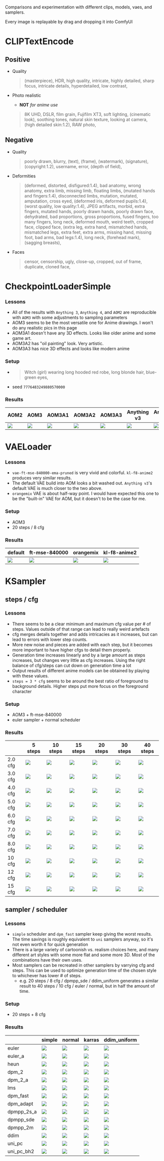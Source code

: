 Comparisons and experimentation with different clips, models, vaes, and samplers.

Every image is replayable by drag and dropping it into ComfyUI

# CLIPTextEncode

## Positive

- Quality

  > (masterpiece), HDR, high quality, intricate, highly detailed, sharp focus, intricate details, hyperdetailed, low contrast,

- Photo realistic

  - **NOT** _for anime use_

  > 8K UHD, DSLR, film grain, Fujifilm XT3, soft lighting, (cinematic look), soothing tones, natural skin texture, looking at camera, (high detailed skin:1.2), RAW photo,

## Negative

- Quality

  > poorly drawn, blurry, (text), (frame), (watermark), (signature), (copyright:1.2), username, error, (depth of field),

- Deformities

  > (deformed, distorted, disfigured:1.4), bad anatomy, wrong anatomy, extra limb, missing limb, floating limbs, (mutated hands and fingers:1.4), disconnected limbs, mutation, mutated, amputation, cross eyed, (deformed iris, deformed pupils:1.4), (worst quality, low quality:1.4), JPEG artifacts, morbid, extra fingers, mutated hands, poorly drawn hands, poorly drawn face, dehydrated, bad proportions, gross proportions, fused fingers, too many fingers, long neck, deformed mouth, weird teeth, cropped face, clipped face, (extra leg, extra hand, mismatched hands, mismatched legs, extra feet, extra arms, missing hand, missing foot, bad arms, bad legs:1.4), long neck, (forehead mark), (sagging breasts),

- Faces
  > censor, censorship, ugly, close-up, cropped, out of frame, duplicate, cloned face,

# CheckpointLoaderSimple

### Lessons

- All of the results with `Anything 3`, `Anything 4`, and `AOM2` are reproducible with `AOM3` with some adjustments to sampling parameters
- AOM3 seems to be the most versatile one for Anime drawings. I won't do any realistic pics in this page
- AOM3A1 doesn't have any 3D effects. Looks like older anime and some game art.
- AOM3A2 has "oil painting" look. Very artistic.
- AOM3A3 has nice 3D effects and looks like modern anime

### Setup

- > Witch (girl) wearing long hooded red robe, long blonde hair, blue-green eyes,
- seed `7776483249880570000`

### Results

| AOM2                         | AOM3                         | AOM3A1                       | AOM3A2                       | AOM3A3                       | Anything v3                  | Anything v4.5                |
| ---------------------------- | ---------------------------- | ---------------------------- | ---------------------------- | ---------------------------- | ---------------------------- | ---------------------------- |
| ![](output/anime_00007_.png) | ![](output/anime_00002_.png) | ![](output/anime_00008_.png) | ![](output/anime_00009_.png) | ![](output/anime_00010_.png) | ![](output/anime_00071_.png) | ![](output/anime_00072_.png) |

# VAELoader

### Lessons

- `vae-ft-mse-840000-ema-pruned` is very vivid and colorful. `kl-f8-anime2` produces very similar results.
- The default VAE build into AOM looks a bit washed out. `Anything v3`'s default VAE is much closer to the two above.
- `orangemix` VAE is about half-way point. I would have expected this one to be the "built-in" VAE for AOM, but it doesn't to be the case for me.

### Setup

- AOM3
- 20 steps / 8 cfg

### Results

| default                      | ft-mse-840000                | orangemix                    | kl-f8-anime2                 |
| ---------------------------- | ---------------------------- | ---------------------------- | ---------------------------- |
| ![](output/anime_00002_.png) | ![](output/anime_00003_.png) | ![](output/anime_00004_.png) | ![](output/anime_00005_.png) |

# KSampler

## **steps / cfg**

### Lessons

- There seems to be a clear minimum and maximum cfg value per # of steps. Values outside of that range can lead to really weird artefacts
- cfg merges details together and adds intricacies as it increases, but can lead to errors with lower step counts.
- More new noise and pieces are added with each step, but it becomes more important to have higher cfgs to detail them properly.
- Generation time increases linearly and by a large amount as steps increases, but changes very little as cfg increases. Using the right balance of cfg/steps can cut down on generation time a lot
- Output results of different anime models can be obtained by playing with these values.
- `steps = 3 * cfg` seems to be around the best ratio of foreground to background details. Higher steps put more focus on the foreground character

### Setup

- AOM3 + ft-mse-840000
- euler sampler + normal scheduler

### Results

|         | 5 steps                      | 10 steps                     | 15 steps                     | 20 steps                     | 30 steps                     | 40 steps                     |
| ------- | ---------------------------- | ---------------------------- | ---------------------------- | ---------------------------- | ---------------------------- | ---------------------------- |
| 2.0 cfg | ![](output/anime_00011_.png) | ![](output/anime_00018_.png) | ![](output/anime_00025_.png) | ![](output/anime_00032_.png) | ![](output/anime_00039_.png) | ![](output/anime_00046_.png) |
| 3.0 cfg | ![](output/anime_00012_.png) | ![](output/anime_00019_.png) | ![](output/anime_00026_.png) | ![](output/anime_00033_.png) | ![](output/anime_00040_.png) | ![](output/anime_00047_.png) |
| 4.0 cfg | ![](output/anime_00013_.png) | ![](output/anime_00020_.png) | ![](output/anime_00027_.png) | ![](output/anime_00034_.png) | ![](output/anime_00041_.png) | ![](output/anime_00048_.png) |
| 5.0 cfg | ![](output/anime_00014_.png) | ![](output/anime_00021_.png) | ![](output/anime_00028_.png) | ![](output/anime_00035_.png) | ![](output/anime_00042_.png) | ![](output/anime_00049_.png) |
| 6.0 cfg | ![](output/anime_00015_.png) | ![](output/anime_00022_.png) | ![](output/anime_00029_.png) | ![](output/anime_00036_.png) | ![](output/anime_00043_.png) | ![](output/anime_00050_.png) |
| 7.0 cfg | ![](output/anime_00016_.png) | ![](output/anime_00023_.png) | ![](output/anime_00030_.png) | ![](output/anime_00037_.png) | ![](output/anime_00044_.png) | ![](output/anime_00051_.png) |
| 8.0 cfg | ![](output/anime_00017_.png) | ![](output/anime_00024_.png) | ![](output/anime_00031_.png) | ![](output/anime_00038_.png) | ![](output/anime_00045_.png) | ![](output/anime_00052_.png) |
| 10 cfg  | ![](output/anime_00053_.png) | ![](output/anime_00056_.png) | ![](output/anime_00059_.png) | ![](output/anime_00062_.png) | ![](output/anime_00065_.png) | ![](output/anime_00068_.png) |
| 12 cfg  | ![](output/anime_00054_.png) | ![](output/anime_00057_.png) | ![](output/anime_00060_.png) | ![](output/anime_00063_.png) | ![](output/anime_00066_.png) | ![](output/anime_00069_.png) |
| 15 cfg  | ![](output/anime_00055_.png) | ![](output/anime_00058_.png) | ![](output/anime_00061_.png) | ![](output/anime_00064_.png) | ![](output/anime_00067_.png) | ![](output/anime_00070_.png) |

## sampler / scheduler

### Lessons

- `simple` scheduler and `dpm_fast` sampler keep giving the worst results. The time savings is roughly equivalent to `uni` samplers anyway, so it's not even worth it for quick generation
- There is a large variety of cartoonish vs. realism choices here, and many different art styles with some more flat and some more 3D. Most of the combinations have their own uses.
- Most samplers can be recreated in other samplers by varrying cfg and steps. This can be used to optimize generation time of the chosen style to whichever has lower # of steps.
  - e.g. 20 steps / 8 cfg / dpmpp_sde / ddim_uniform generates a similar result to 40 steps / 10 cfg / euler / normal, but in half the amount of time.

### Setup

- 20 steps + 8 cfg

### Results

|            | simple                       | normal                       | karras                       | ddim_uniform                 |
| ---------- | ---------------------------- | ---------------------------- | ---------------------------- | ---------------------------- |
| euler      | ![](output/anime_00073_.png) | ![](output/anime_00083_.png) | ![](output/anime_00093_.png) | ![](output/anime_00103_.png) |
| euler_a    | ![](output/anime_00074_.png) | ![](output/anime_00084_.png) | ![](output/anime_00094_.png) | ![](output/anime_00104_.png) |
| heun       | ![](output/anime_00075_.png) | ![](output/anime_00085_.png) | ![](output/anime_00095_.png) | ![](output/anime_00105_.png) |
| dpm_2      | ![](output/anime_00076_.png) | ![](output/anime_00086_.png) | ![](output/anime_00096_.png) | ![](output/anime_00106_.png) |
| dpm_2_a    | ![](output/anime_00113_.png) | ![](output/anime_00114_.png) | ![](output/anime_00115_.png) | ![](output/anime_00116_.png) |
| lms        | ![](output/anime_00117_.png) | ![](output/anime_00118_.png) | ![](output/anime_00119_.png) | ![](output/anime_00120_.png) |
| dpm_fast   | ![](output/anime_00077_.png) | ![](output/anime_00087_.png) | ![](output/anime_00097_.png) | ![](output/anime_00107_.png) |
| dpm_adapt  | ![](output/anime_00121_.png) | ![](output/anime_00122_.png) | ![](output/anime_00123_.png) | ![](output/anime_00124_.png) |
| dpmpp_2s_a | ![](output/anime_00125_.png) | ![](output/anime_00126_.png) | ![](output/anime_00127_.png) | ![](output/anime_00128_.png) |
| dpmpp_sde  | ![](output/anime_00078_.png) | ![](output/anime_00088_.png) | ![](output/anime_00098_.png) | ![](output/anime_00108_.png) |
| dpmpp_2m   | ![](output/anime_00079_.png) | ![](output/anime_00089_.png) | ![](output/anime_00099_.png) | ![](output/anime_00109_.png) |
| ddim       | ![](output/anime_00080_.png) | ![](output/anime_00090_.png) | ![](output/anime_00100_.png) | ![](output/anime_00110_.png) |
| uni_pc     | ![](output/anime_00081_.png) | ![](output/anime_00091_.png) | ![](output/anime_00101_.png) | ![](output/anime_00111_.png) |
| uni_pc_bh2 | ![](output/anime_00082_.png) | ![](output/anime_00092_.png) | ![](output/anime_00102_.png) | ![](output/anime_00112_.png) |
